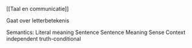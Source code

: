 [[Taal en communicatie]]

Gaat over letterbetekenis

Semantics:
	Literal meaning
	Sentence
	Sentence Meaning
	Sense
	Context independent
	truth-conditional
